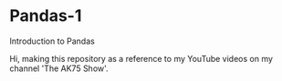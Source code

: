# Pandas-1
Introduction to Pandas

Hi, making this repository as a reference to my YouTube videos on my channel 'The AK75 Show'.
